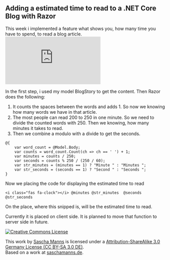 ## Adding a estimated time to read to a .NET Core Blog with Razor

This week i implemented a feature what shows you, how many time you have to spend, to read a blog article. ![](https://cdn.hashnode.com/res/hashnode/image/upload/v1610912171513/3nMbRagan.html)

In the first step, i used my model BlogStory to get the content. Then Razor does the following:

1. It counts the spaces between the words and adds 1. So now we knowing how many words we have in that article.
2. The most people can read 200 to 250 in one minute. So we need to divide the counted words with 250. Then we knowing, how many minutes it takes to read.
3. Then we combine a modulo with a divide to get the seconds.

```
@{
    var word_count = @Model.Body;
    var counts = word_count.Count(ch => ch == ' ') + 1;    
    var minutes = counts / 250;
    var seconds = counts % 250 / (250 / 60);
    var str_minutes = (minutes == 1) ? "Minute " : "Minutes ";
    var str_seconds = (seconds == 1) ? "Second " : "Seconds ";    
}
```

Now we placing the code for displaying the estimated time to read

```
<i class="fas fa-clock"></i> @minutes @str_minutes  @seconds @str_seconds
```

On the place, where this snipped is, will be the estimated time to read.

Currently it is placed on client side. It is planned to move that function to server side in future.

[![Creative Commons License](https://cdn.hashnode.com/res/hashnode/image/upload/v1610912173356/7x_z3_BsQ.png)](https://creativecommons.org/licenses/by-sa/3.0/de/deed.en)

 This work by [Sascha Manns](https://saschamanns.de) is licensed under a [Attribution-ShareAlike 3.0 Germany License (CC BY-SA 3.0 DE)](https://creativecommons.org/licenses/by-sa/3.0/de/deed.en/).  
 Based on a work at [saschamanns.de](https://saschamanns.de).